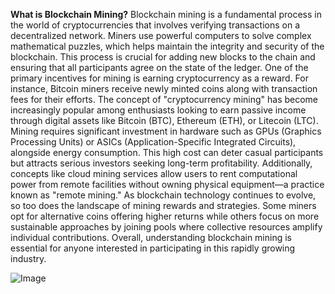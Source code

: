 **What is Blockchain Mining?**
Blockchain mining is a fundamental process in the world of cryptocurrencies that involves verifying transactions on a decentralized network. Miners use powerful computers to solve complex mathematical puzzles, which helps maintain the integrity and security of the blockchain. This process is crucial for adding new blocks to the chain and ensuring that all participants agree on the state of the ledger.
One of the primary incentives for mining is earning cryptocurrency as a reward. For instance, Bitcoin miners receive newly minted coins along with transaction fees for their efforts. The concept of "cryptocurrency mining" has become increasingly popular among enthusiasts looking to earn passive income through digital assets like Bitcoin (BTC), Ethereum (ETH), or Litecoin (LTC). 
Mining requires significant investment in hardware such as GPUs (Graphics Processing Units) or ASICs (Application-Specific Integrated Circuits), alongside energy consumption. This high cost can deter casual participants but attracts serious investors seeking long-term profitability. Additionally, concepts like cloud mining services allow users to rent computational power from remote facilities without owning physical equipment—a practice known as "remote mining."
As blockchain technology continues to evolve, so too does the landscape of mining rewards and strategies. Some miners opt for alternative coins offering higher returns while others focus on more sustainable approaches by joining pools where collective resources amplify individual contributions. Overall, understanding blockchain mining is essential for anyone interested in participating in this rapidly growing industry.

![Image](https://github.com/user-attachments/assets/d7419ec9-dc67-403f-bf28-8faea5f1f74f)
